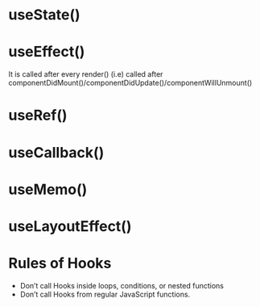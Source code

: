 # useState()
# useEffect()
It is called after every render()
(i.e) called after componentDidMount()/componentDidUpdate()/componentWillUnmount()
# useRef()
# useCallback()
# useMemo()
# useLayoutEffect()

# Rules of Hooks
* Don’t call Hooks inside loops, conditions, or nested functions
* Don’t call Hooks from regular JavaScript functions.